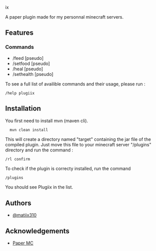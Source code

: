 ix

A paper plugin made for my personnal minecraft servers.


## Features

### Commands
- /feed [pseudo]
- /setfood [pseudo] <foodlevel>
- /heal [pseudo]
- /sethealth [pseudo] <health>

To see a full list of availible commands and their usage, please run :

```minecraft
/help plugiix
```
## Installation

You first need to install mvn (maven cli).

```bash
  mvn clean install
```

This will create a directory named "target" containing the jar file of the compiled plugin.
Just move this file to your minecraft server "/plugins" directory and run the command :

```minecraft
/rl confirm
```

To check if the plugin is correcty installed, run the command

```minecraft
/plugins
```

You should see Plugiix in the list.
## Authors

- [@matiix310](https://www.github.com/matiix310)


## Acknowledgements

 - [Paper MC](https://papermc.io/)
